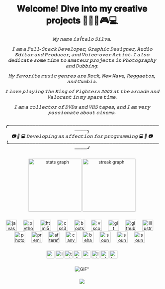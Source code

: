 <h1 align="center">𝐖𝐞𝐥𝐜𝐨𝐦𝐞! 𝐃𝐢𝐯𝐞 𝐢𝐧𝐭𝐨 𝐦𝐲 𝐜𝐫𝐞𝐚𝐭𝐢𝐯𝐞 𝐩𝐫𝐨𝐣𝐞𝐜𝐭𝐬 🎃📼📀🎮💻</h1>

###

<h5 align="center">
  
𝙼𝚢 𝚗𝚊𝚖𝚎 𝚒𝚜 Í𝚝𝚊𝚕𝚘 𝚂𝚒𝚕𝚟𝚊.

𝙸 𝚊𝚖 𝚊 𝙵𝚞𝚕𝚕-𝚂𝚝𝚊𝚌𝚔 𝙳𝚎𝚟𝚎𝚕𝚘𝚙𝚎𝚛, 𝙶𝚛𝚊𝚙𝚑𝚒𝚌 𝙳𝚎𝚜𝚒𝚐𝚗𝚎𝚛, 𝙰𝚞𝚍𝚒𝚘 𝙴𝚍𝚒𝚝𝚘𝚛 𝚊𝚗𝚍 𝙿𝚛𝚘𝚍𝚞𝚌𝚎𝚛, 𝚊𝚗𝚍 𝚅𝚘𝚒𝚌𝚎-𝚘𝚟𝚎𝚛 𝙰𝚛𝚝𝚒𝚜𝚝. 𝙸 𝚊𝚕𝚜𝚘 𝚍𝚎𝚍𝚒𝚌𝚊𝚝𝚎 𝚜𝚘𝚖𝚎 𝚝𝚒𝚖𝚎 𝚝𝚘 𝚊𝚖𝚊𝚝𝚎𝚞𝚛 𝚙𝚛𝚘𝚓𝚎𝚌𝚝𝚜 𝚒𝚗 𝙿𝚑𝚘𝚝𝚘𝚐𝚛𝚊𝚙𝚑𝚢 𝚊𝚗𝚍 𝙳𝚞𝚋𝚋𝚒𝚗𝚐.

𝙼𝚢 𝚏𝚊𝚟𝚘𝚛𝚒𝚝𝚎 𝚖𝚞𝚜𝚒𝚌 𝚐𝚎𝚗𝚛𝚎𝚜 𝚊𝚛𝚎 𝚁𝚘𝚌𝚔, 𝙽𝚎𝚠 𝚆𝚊𝚟𝚎, 𝚁𝚎𝚐𝚐𝚊𝚎𝚝𝚘𝚗, 𝚊𝚗𝚍 𝙲𝚞𝚖𝚋𝚒𝚊.

𝙸 𝚕𝚘𝚟𝚎 𝚙𝚕𝚊𝚢𝚒𝚗𝚐 𝚃𝚑𝚎 𝙺𝚒𝚗𝚐 𝚘𝚏 𝙵𝚒𝚐𝚑𝚝𝚎𝚛𝚜 𝟸𝟶𝟶𝟸 𝚊𝚝 𝚝𝚑𝚎 𝚊𝚛𝚌𝚊𝚍𝚎 𝚊𝚗𝚍 𝚅𝚊𝚕𝚘𝚛𝚊𝚗𝚝 𝚒𝚗 𝚖𝚢 𝚜𝚙𝚊𝚛𝚎 𝚝𝚒𝚖𝚎.

𝙸 𝚊𝚖 𝚊 𝚌𝚘𝚕𝚕𝚎𝚌𝚝𝚘𝚛 𝚘𝚏 𝙳𝚅𝙳𝚜 𝚊𝚗𝚍 𝚅𝙷𝚂 𝚝𝚊𝚙𝚎𝚜, 𝚊𝚗𝚍 𝙸 𝚊𝚖 𝚟𝚎𝚛𝚢 𝚙𝚊𝚜𝚜𝚒𝚘𝚗𝚊𝚝𝚎 𝚊𝚋𝚘𝚞𝚝 𝚌𝚒𝚗𝚎𝚖𝚊.

</h5>

###

<h5 align="center">
╭─────────────────────────────────────────────────────╮<br>
   📷 🎨 💻 𝙳𝚎𝚟𝚎𝚕𝚘𝚙𝚒𝚗𝚐 𝚊𝚗 𝚊𝚏𝚏𝚎𝚌𝚝𝚒𝚘𝚗 𝚏𝚘𝚛 𝚙𝚛𝚘𝚐𝚛𝚊𝚖𝚖𝚒𝚗𝚐 💻 🎨 📷  
╰─────────────────────────────────────────────────────╯<br>
</h5>

###

<div align="center">
  <img src="https://github-readme-stats.vercel.app/api?username=italosilvacb&hide_title=false&hide_rank=false&show_icons=true&include_all_commits=true&count_private=true&disable_animations=false&theme=dracula&locale=en&hide_border=false" height="170" alt="stats graph"  />
  <img src="https://streak-stats.demolab.com?user=italosilvacb&locale=en&mode=daily&theme=dracula&hide_border=false&border_radius=5" height="170" alt="streak graph"  />
</div>

###

<div align="center">
  <img src="https://cdn.jsdelivr.net/gh/devicons/devicon/icons/javascript/javascript-plain.svg" height="35" alt="javascript logo"  />
  <img width="12" />
  <img src="https://cdn.jsdelivr.net/gh/devicons/devicon/icons/python/python-original.svg" height="35" alt="python logo"  />
  <img width="12" />
  <img src="https://cdn.jsdelivr.net/gh/devicons/devicon/icons/html5/html5-plain.svg" height="35" alt="html5 logo"  />
  <img width="12" />
  <img src="https://cdn.jsdelivr.net/gh/devicons/devicon/icons/css3/css3-plain.svg" height="35" alt="css3 logo"  />
  <img width="12" />
  <img src="https://cdn.jsdelivr.net/gh/devicons/devicon/icons/bootstrap/bootstrap-original.svg" height="35" alt="bootstrap logo"  />
  <img width="12" />
  <img src="https://cdn.jsdelivr.net/gh/devicons/devicon/icons/vscode/vscode-original.svg" height="35" alt="vscode logo"  />
  <img width="12" />
  <img src="https://cdn.jsdelivr.net/gh/devicons/devicon/icons/git/git-original.svg" height="35" alt="git logo"  />
  <img width="12" />
  <img src="https://icones.pro/wp-content/uploads/2021/06/icone-github-orange.png" height="35" alt="github logo"  />
  <img width="12" />
  <img src="https://cdn.jsdelivr.net/gh/devicons/devicon/icons/illustrator/illustrator-plain.svg" height="35" alt="illustrator logo"  />
  <img width="12" />
  <img src="https://www.svgrepo.com/show/475668/photoshop-color.svg" height="35" alt="photoshop logo"  />
  <img width="12" />
  <img src="https://upload.wikimedia.org/wikipedia/commons/thumb/f/f2/Adobe_Premiere_Pro_Logo.svg/768px-Adobe_Premiere_Pro_Logo.svg.png?20170508164447" height="35" alt="premierepro logo"  />
  <img width="12" />
  <img src="https://cdn.jsdelivr.net/gh/devicons/devicon/icons/aftereffects/aftereffects-original.svg" height="35" alt="aftereffects logo"  />
  <img width="12" />
  <img src="https://cdn.jsdelivr.net/gh/devicons/devicon/icons/canva/canva-original.svg" height="35" alt="canva logo"  />
  <img width="12" />
  <img src="https://cdn.jsdelivr.net/gh/devicons/devicon/icons/behance/behance-original.svg" height="35" alt="behance logo"  />
  <img width="12" />
  <img src="https://crackcut.com/wp-content/uploads/2021/02/Sound-Forge-Pro-Crack.png" height="35" alt="soundforge logo" />
  <img width="12" />
  <img src="https://seeklogo.com/images/V/valorant-logo-FAB2CA0E55-seeklogo.com.png" height="35" alt="soundforge logo" />
  <img width="12" />
  <img src="https://upload.wikimedia.org/wikipedia/commons/1/1d/FFC_crest.svg" height="35" alt="soundforge logo" />
  <img width="12" />
  
</div>

###

<div align="center">
  <img src="https://img.shields.io/static/v1?message=Youtube&logo=youtube&label=&color=FF0000&logoColor=white&labelColor=&style=for-the-badge" height="25" alt="youtube logo"  />
  <img src="https://img.shields.io/static/v1?message=Instagram&logo=instagram&label=&color=E4405F&logoColor=white&labelColor=&style=for-the-badge" height="25" alt="instagram logo"  />
  <img src="https://img.shields.io/static/v1?message=Twitch&logo=twitch&label=&color=9146FF&logoColor=white&labelColor=&style=for-the-badge" height="25" alt="twitch logo"  />
  <img src="https://img.shields.io/static/v1?message=Discord&logo=discord&label=&color=7289DA&logoColor=white&labelColor=&style=for-the-badge" height="25" alt="discord logo"  />
  <img src="https://img.shields.io/static/v1?message=Gmail&logo=gmail&label=&color=D14836&logoColor=white&labelColor=&style=for-the-badge" height="25" alt="gmail logo"  />
  <img src="https://img.shields.io/static/v1?message=LinkedIn&logo=linkedin&label=&color=0077B5&logoColor=white&labelColor=&style=for-the-badge" height="25" alt="linkedin logo"  />
  <img src="https://img.shields.io/static/v1?message=Whatsapp&logo=whatsapp&label=&color=25D366&logoColor=white&labelColor=&style=for-the-badge" height="25" alt="whatsapp logo"  />
  <img src="https://img.shields.io/static/v1?message=Behance&logo=behance&label=&color=1769ff&logoColor=white&labelColor=&style=for-the-badge" height="25" alt="behance logo"  />
</div>

###

<div align="center">
  <img src="https://media1.tenor.com/m/iqFsWpIvdYUAAAAd/valorant-neon.gif" alt="GIF" />"
</div>

###
<div align="center">
  <img src="https://profile-counter.glitch.me/italosilvacb/count.svg?"  />
</div>
